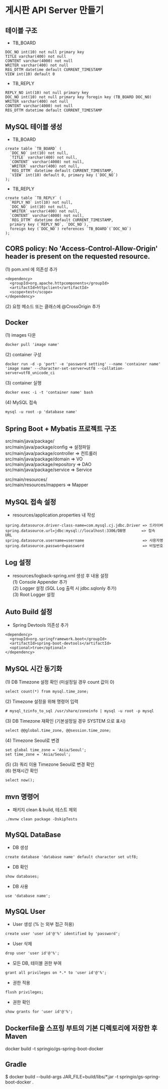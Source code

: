 # 게시판 API Server 만들기

## 테이블 구조
- TB_BOARD
```
DOC_NO int(10) not null primary key
TITLE varchar(400) not null
CONTENT varchar(4000) not null
WRITER varchar(400) not null
REG_DTTM datetime default CURRENT_TIMESTAMP
VIEW int(10) default 0
```
- TB_REPLY
```
REPLY_NO int(10) not null primary key
DOC_NO int(10) not null primary key foregin key (TB_BOARD DOC_NO)
WRITER varchar(400) not null
CONTENT varchar(4000) not null
REG_DTTM datetime default CURRENT_TIMESTAMP
```

## MySQL 테이블 생성
- TB_BOARD
```
create table `TB_BOARD` (
  `DOC_NO` int(10) not null,
  `TITLE` varchar(400) not null,
  `CONTENT` varchar(4000) not null,
  `WRITER` varchar(400) not null,
  `REG_DTTM` datetime default CURRENT_TIMESTAMP,
  `VIEW` int(10) default 0, primary key (`DOC_NO`)
);
```
- TB_REPLY
```
create table `TB_REPLY` (
  `REPLY_NO` int(10) not null,
  `DOC_NO` int(10) not null,
  `WRITER` varchar(400) not null,
  `CONTENT` varchar(4000) not null,
  `REG_DTTM` datetime default CURRENT_TIMESTAMP,
  primary key (`REPLY_NO`, `DOC_NO`),
  foreign key (`DOC_NO`) references `TB_BOARD`(`DOC_NO`)
);
```

## CORS policy: No 'Access-Control-Allow-Origin' header is present on the requested resource.
(1) pom.xml 에 의존성 추가  
```
<dependency>
  <groupId>org.apache.httpcomponents</groupId>
  <artifactId>httpclient</artifactId>
  <scope>test</scope>
</dependency>
```
(2) 요청 메소드 또는 클래스에 @CrossOrigin 추가

## Docker
(1) images 다운
```
docker pull 'image name'
```
(2) container 구성
```
docker run -d -p 'port' -e 'password setting' --name 'container name' 'image name' --character-set-server=utf8 --collation-server=utf8_unicode_ci
```
(3) container 실행
```
docker exec -i -t 'container name' bash
```
(4) MySQL 접속
```
mysql -u root -p 'database name'
```

## Spring Boot + Mybatis 프로젝트 구조
src/main/java/package/  
src/main/java/package/config      => 설정파일  
src/main/java/package/controller  => 컨트롤러  
src/main/java/package/domain      => VO  
src/main/java/package/repository  => DAO  
src/main/java/package/service     => Service  
  
src/main/resources/  
src/main/resources/mappers        => Mapper  

## MySQL 접속 설정
- resources/application.properties 내 작성
```
spring.datasource.driver-class-name=com.mysql.cj.jdbc.Driver => 드라이버
spring.datasource.url=jdbc:mysql://localhost:3306/DB명       => 접속 URL
spring.datasource.username=username                          => 사용자명
spring.datasource.password=password                          => 비밀번호
```

## Log 설정
- resources/logback-spring.xml 생성 후 내용 설정  
(1) Console Appender 추가  
(2) Logger 설정 (SQL Log 출력 시 jdbc.sqlonly 추가)  
(3) Root Logger 설정  

## Auto Build 설정
- Spring Devtools 의존성 추가
```
<dependency>
  <groupId>org.springframework.boot</groupId>
  <artifactId>spring-boot-devtools</artifactId>
  <optional>true</optional>
</dependency>
```

## MySQL 시간 동기화
(1) DB Timezone 설정 확인 (미설정일 경우 count 값이 0)
```
select count(*) from mysql.time_zone;
```
(2) Timezone 설정을 위해 명령어 입력
```
# mysql_tzinfo_to_sql /usr/share/zoneinfo | mysql -u root -p mysql
```
(3) DB Timezone 재확인 (기본설정일 경우 SYSTEM 으로 표시)
```
select @@global.time_zone, @@session.time_zone;
```
(4) Timezone Seoul로 변경
```
set global time_zone = 'Asia/Seoul';
set time_zone = 'Asia/Seoul';
```
(5) (3) 쿼리 이용 Timezone Seoul로 변경 확인  
(6) 현재시간 확인
```
select now();
```

## mvn 명령어
- 패키지 clean & build, 테스트 제외
```
./mvnw clean package -DskipTests
```

## MySQL DataBase
- DB 생성
```
create database 'database name' default character set utf8;
```
- DB 확인
```
show databases;
```
- DB 사용
```
use 'database name';
```

## MySQL User
- User 생성 (% 는 외부 접근 허용)
```
create user 'user id'@'%' identified by 'password';
```
- User 삭제
```
drop user 'user id'@'%';
```
- 모든 DB, 테이블 권한 부여
```
grant all privileges on *.* to 'user id'@'%';
```
- 권한 적용
```
flush privileges;
```
- 권한 확인
```
show grants for 'user id'@'%';
```

## Dockerfile을 스프링 부트의 기본 디렉토리에 저장한 후 Maven 
docker build -t springio/gs-spring-boot-docker

## Gradle
$ docker build --build-args JAR_FILE=build/libs/*.jar -t springio/gs-spring-boot-docker .